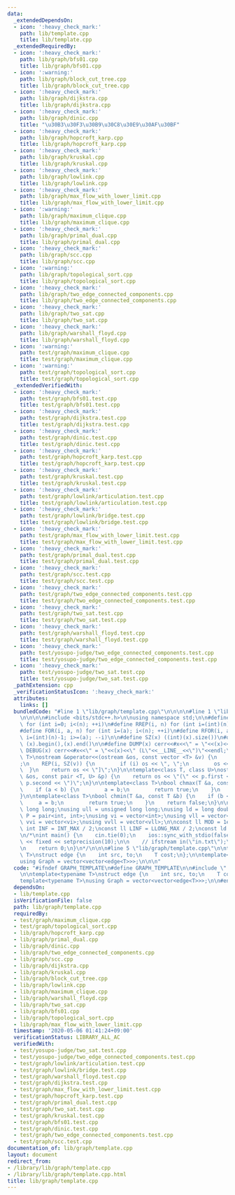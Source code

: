 ```yaml
---
data:
  _extendedDependsOn:
  - icon: ':heavy_check_mark:'
    path: lib/template.cpp
    title: lib/template.cpp
  _extendedRequiredBy:
  - icon: ':heavy_check_mark:'
    path: lib/graph/bfs01.cpp
    title: lib/graph/bfs01.cpp
  - icon: ':warning:'
    path: lib/graph/block_cut_tree.cpp
    title: lib/graph/block_cut_tree.cpp
  - icon: ':heavy_check_mark:'
    path: lib/graph/dijkstra.cpp
    title: lib/graph/dijkstra.cpp
  - icon: ':heavy_check_mark:'
    path: lib/graph/dinic.cpp
    title: "\u30B3\u30F3\u30B9\u30C8\u30E9\u30AF\u30BF"
  - icon: ':heavy_check_mark:'
    path: lib/graph/hopcroft_karp.cpp
    title: lib/graph/hopcroft_karp.cpp
  - icon: ':heavy_check_mark:'
    path: lib/graph/kruskal.cpp
    title: lib/graph/kruskal.cpp
  - icon: ':heavy_check_mark:'
    path: lib/graph/lowlink.cpp
    title: lib/graph/lowlink.cpp
  - icon: ':heavy_check_mark:'
    path: lib/graph/max_flow_with_lower_limit.cpp
    title: lib/graph/max_flow_with_lower_limit.cpp
  - icon: ':warning:'
    path: lib/graph/maximum_clique.cpp
    title: lib/graph/maximum_clique.cpp
  - icon: ':heavy_check_mark:'
    path: lib/graph/primal_dual.cpp
    title: lib/graph/primal_dual.cpp
  - icon: ':heavy_check_mark:'
    path: lib/graph/scc.cpp
    title: lib/graph/scc.cpp
  - icon: ':warning:'
    path: lib/graph/topological_sort.cpp
    title: lib/graph/topological_sort.cpp
  - icon: ':heavy_check_mark:'
    path: lib/graph/two_edge_connected_components.cpp
    title: lib/graph/two_edge_connected_components.cpp
  - icon: ':heavy_check_mark:'
    path: lib/graph/two_sat.cpp
    title: lib/graph/two_sat.cpp
  - icon: ':heavy_check_mark:'
    path: lib/graph/warshall_floyd.cpp
    title: lib/graph/warshall_floyd.cpp
  - icon: ':warning:'
    path: test/graph/maximum_clique.cpp
    title: test/graph/maximum_clique.cpp
  - icon: ':warning:'
    path: test/graph/topological_sort.cpp
    title: test/graph/topological_sort.cpp
  _extendedVerifiedWith:
  - icon: ':heavy_check_mark:'
    path: test/graph/bfs01.test.cpp
    title: test/graph/bfs01.test.cpp
  - icon: ':heavy_check_mark:'
    path: test/graph/dijkstra.test.cpp
    title: test/graph/dijkstra.test.cpp
  - icon: ':heavy_check_mark:'
    path: test/graph/dinic.test.cpp
    title: test/graph/dinic.test.cpp
  - icon: ':heavy_check_mark:'
    path: test/graph/hopcroft_karp.test.cpp
    title: test/graph/hopcroft_karp.test.cpp
  - icon: ':heavy_check_mark:'
    path: test/graph/kruskal.test.cpp
    title: test/graph/kruskal.test.cpp
  - icon: ':heavy_check_mark:'
    path: test/graph/lowlink/articulation.test.cpp
    title: test/graph/lowlink/articulation.test.cpp
  - icon: ':heavy_check_mark:'
    path: test/graph/lowlink/bridge.test.cpp
    title: test/graph/lowlink/bridge.test.cpp
  - icon: ':heavy_check_mark:'
    path: test/graph/max_flow_with_lower_limit.test.cpp
    title: test/graph/max_flow_with_lower_limit.test.cpp
  - icon: ':heavy_check_mark:'
    path: test/graph/primal_dual.test.cpp
    title: test/graph/primal_dual.test.cpp
  - icon: ':heavy_check_mark:'
    path: test/graph/scc.test.cpp
    title: test/graph/scc.test.cpp
  - icon: ':heavy_check_mark:'
    path: test/graph/two_edge_connected_components.test.cpp
    title: test/graph/two_edge_connected_components.test.cpp
  - icon: ':heavy_check_mark:'
    path: test/graph/two_sat.test.cpp
    title: test/graph/two_sat.test.cpp
  - icon: ':heavy_check_mark:'
    path: test/graph/warshall_floyd.test.cpp
    title: test/graph/warshall_floyd.test.cpp
  - icon: ':heavy_check_mark:'
    path: test/yosupo-judge/two_edge_connected_components.test.cpp
    title: test/yosupo-judge/two_edge_connected_components.test.cpp
  - icon: ':heavy_check_mark:'
    path: test/yosupo-judge/two_sat.test.cpp
    title: test/yosupo-judge/two_sat.test.cpp
  _pathExtension: cpp
  _verificationStatusIcon: ':heavy_check_mark:'
  attributes:
    links: []
  bundledCode: "#line 1 \"lib/graph/template.cpp\"\n\n\n\n#line 1 \"lib/template.cpp\"\
    \n\n\n\n#include <bits/stdc++.h>\n\nusing namespace std;\n\n#define REP(i, n)\
    \ for (int i=0; i<(n); ++i)\n#define RREP(i, n) for (int i=(int)(n)-1; i>=0; --i)\n\
    #define FOR(i, a, n) for (int i=(a); i<(n); ++i)\n#define RFOR(i, a, n) for (int\
    \ i=(int)(n)-1; i>=(a); --i)\n\n#define SZ(x) ((int)(x).size())\n#define ALL(x)\
    \ (x).begin(),(x).end()\n\n#define DUMP(x) cerr<<#x<<\" = \"<<(x)<<endl\n#define\
    \ DEBUG(x) cerr<<#x<<\" = \"<<(x)<<\" (L\"<<__LINE__<<\")\"<<endl;\n\ntemplate<class\
    \ T>\nostream &operator<<(ostream &os, const vector <T> &v) {\n    os << \"[\"\
    ;\n    REP(i, SZ(v)) {\n        if (i) os << \", \";\n        os << v[i];\n  \
    \  }\n    return os << \"]\";\n}\n\ntemplate<class T, class U>\nostream &operator<<(ostream\
    \ &os, const pair <T, U> &p) {\n    return os << \"(\" << p.first << \" \" <<\
    \ p.second << \")\";\n}\n\ntemplate<class T>\nbool chmax(T &a, const T &b) {\n\
    \    if (a < b) {\n        a = b;\n        return true;\n    }\n    return false;\n\
    }\n\ntemplate<class T>\nbool chmin(T &a, const T &b) {\n    if (b < a) {\n   \
    \     a = b;\n        return true;\n    }\n    return false;\n}\n\nusing ll =\
    \ long long;\nusing ull = unsigned long long;\nusing ld = long double;\nusing\
    \ P = pair<int, int>;\nusing vi = vector<int>;\nusing vll = vector<ll>;\nusing\
    \ vvi = vector<vi>;\nusing vvll = vector<vll>;\n\nconst ll MOD = 1e9 + 7;\nconst\
    \ int INF = INT_MAX / 2;\nconst ll LINF = LLONG_MAX / 2;\nconst ld eps = 1e-9;\n\
    \n/*\nint main() {\n    cin.tie(0);\n    ios::sync_with_stdio(false);\n    cout\
    \ << fixed << setprecision(10);\n\n    // ifstream in(\"in.txt\");\n    // cin.rdbuf(in.rdbuf());\n\
    \n    return 0;\n}\n*/\n\n\n#line 5 \"lib/graph/template.cpp\"\n\ntemplate<typename\
    \ T>\nstruct edge {\n    int src, to;\n    T cost;\n};\n\ntemplate<typename T>\n\
    using Graph = vector<vector<edge<T>>>;\n\n\n"
  code: "#ifndef GRAPH_TEMPLATE\n#define GRAPH_TEMPLATE\n\n#include \"../template.cpp\"\
    \n\ntemplate<typename T>\nstruct edge {\n    int src, to;\n    T cost;\n};\n\n\
    template<typename T>\nusing Graph = vector<vector<edge<T>>>;\n\n#endif\n"
  dependsOn:
  - lib/template.cpp
  isVerificationFile: false
  path: lib/graph/template.cpp
  requiredBy:
  - test/graph/maximum_clique.cpp
  - test/graph/topological_sort.cpp
  - lib/graph/hopcroft_karp.cpp
  - lib/graph/primal_dual.cpp
  - lib/graph/dinic.cpp
  - lib/graph/two_edge_connected_components.cpp
  - lib/graph/scc.cpp
  - lib/graph/dijkstra.cpp
  - lib/graph/kruskal.cpp
  - lib/graph/block_cut_tree.cpp
  - lib/graph/lowlink.cpp
  - lib/graph/maximum_clique.cpp
  - lib/graph/warshall_floyd.cpp
  - lib/graph/two_sat.cpp
  - lib/graph/bfs01.cpp
  - lib/graph/topological_sort.cpp
  - lib/graph/max_flow_with_lower_limit.cpp
  timestamp: '2020-05-06 01:41:24+09:00'
  verificationStatus: LIBRARY_ALL_AC
  verifiedWith:
  - test/yosupo-judge/two_sat.test.cpp
  - test/yosupo-judge/two_edge_connected_components.test.cpp
  - test/graph/lowlink/articulation.test.cpp
  - test/graph/lowlink/bridge.test.cpp
  - test/graph/warshall_floyd.test.cpp
  - test/graph/dijkstra.test.cpp
  - test/graph/max_flow_with_lower_limit.test.cpp
  - test/graph/hopcroft_karp.test.cpp
  - test/graph/primal_dual.test.cpp
  - test/graph/two_sat.test.cpp
  - test/graph/kruskal.test.cpp
  - test/graph/bfs01.test.cpp
  - test/graph/dinic.test.cpp
  - test/graph/two_edge_connected_components.test.cpp
  - test/graph/scc.test.cpp
documentation_of: lib/graph/template.cpp
layout: document
redirect_from:
- /library/lib/graph/template.cpp
- /library/lib/graph/template.cpp.html
title: lib/graph/template.cpp
---
```

